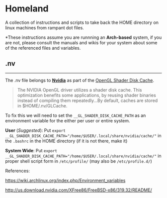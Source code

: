 # **Homeland**

A collection of instructions and scripts to take back the HOME directory on linux machines from rampant dot files. 

*These instructions assume you are runnning an __Arch-based__ system, if you are not, please consult the manuals and wikis for your system about some of the referenced files and variables.

## .nv
---
The .nv file belongs to [**Nvidia**](http://us.download.nvidia.com/XFree86/FreeBSD-x86/319.32/README/) as part of the [OpenGL Shader Disk Cache](http://us.download.nvidia.com/XFree86/FreeBSD-x86/319.32/README/openglenvvariables.html).

>The NVIDIA OpenGL driver utilizes a shader disk cache. This optimization benefits some applications, by reusing shader binaries instead of compiling them repeatedly...By default, caches are stored in $HOME/.nv/GLCache.

To fix this we will need to set the `__GL_SHADER_DISK_CACHE_PATH` as an environment variable for the either per user or entire system.

__User__ (*Suggested*): Put `export __GL_SHADER_DISK_CACHE_PATH="/home/$USER/.local/share/nvidia/cache/"` in the `.bashrc` in the HOME directory (if it is not there, make it)

__System Wide__: Put `export __GL_SHADER_DISK_CACHE_PATH="/home/$USER/.local/share/nvidia/cache/"` in proper shell script form in `/etc/profile/` (may also be `/etc/profile.d/`)

References:

https://wiki.archlinux.org/index.php/Environment_variables

http://us.download.nvidia.com/XFree86/FreeBSD-x86/319.32/README/